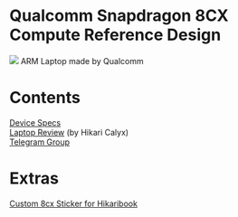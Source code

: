 # Qualcomm Snapdragon 8CX Compute Reference Design

<img src="https://github.com/daviiid99/Qualcomm-Reference-Design-sc8180x/blob/main/Laptop.jpg">
ARM Laptop made by Qualcomm

# Contents
<a href="https://github.com/daviiid99/Qualcomm-Reference-Design-sc8180x/wiki/Qualcomm-Reference-Design-sc8180x-(Specs)">Device Specs</a><br/>
<a href="https://m.bilibili.com/video/BV1vi4y1c7hf">Laptop Review</a> (by Hikari Calyx) <br/>
<a href="https://t.me/joinchat/VwP0aLIxqTHn9dPJ">Telegram Group</a><br/>


# Extras
<a href="https://github.com/daviiid99/Qualcomm-Snapdragon-8CX-Compute-Reference-Design/blob/main/logo.png">Custom 8cx Sticker for Hikaribook</a>  
